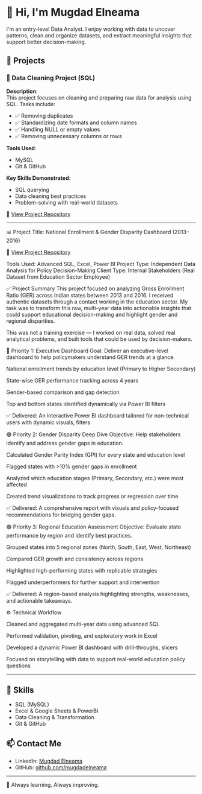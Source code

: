 # 👋 Hi, I'm Mugdad Elneama

I'm an entry-level Data Analyst. I enjoy working with data to uncover patterns, clean and organize datasets, and extract meaningful insights that support better decision-making.

## 📂 Projects

### 🧹 Data Cleaning Project (SQL)

**Description**:  
This project focuses on cleaning and preparing raw data for analysis using SQL. Tasks include:

- ✅ Removing duplicates  
- ✅ Standardizing date formats and column names  
- ✅ Handling NULL or empty values  
- ✅ Removing unnecessary columns or rows  

**Tools Used**:  
- MySQL  
- Git & GitHub  

**Key Skills Demonstrated**:  
- SQL querying  
- Data cleaning best practices  
- Problem-solving with real-world datasets

📌 [View Project Repository](https://github.com/mugdadelneama/data-_cleaning_-project)


---

📊 Project Title: National Enrollment & Gender Disparity Dashboard (2013–2016)

📌 [View Project Repository](https://github.com/mugdadelneama/gross-enrollment-ratio-analysis-project/tree/main)

Tools Used: Advanced SQL, Excel, Power BI
Project Type: Independent Data Analysis for Policy Decision-Making
Client Type: Internal Stakeholders (Real Dataset from Education Sector Employee)

✅ Project Summary
This project focused on analyzing Gross Enrollment Ratio (GER) across Indian states between 2013 and 2016. I received authentic datasets through a contact working in the education sector. My task was to transform this raw, multi-year data into actionable insights that could support educational decision-making and highlight gender and regional disparities.

This was not a training exercise — I worked on real data, solved real analytical problems, and built tools that could be used by decision-makers.

🔵 Priority 1: Executive Dashboard
Goal: Deliver an executive-level dashboard to help policymakers understand GER trends at a glance.

National enrollment trends by education level (Primary to Higher Secondary)

State-wise GER performance tracking across 4 years

Gender-based comparison and gap detection

Top and bottom states identified dynamically via Power BI filters

✅ Delivered: An interactive Power BI dashboard tailored for non-technical users with dynamic visuals, filters

🟣 Priority 2: Gender Disparity Deep Dive
Objective: Help stakeholders identify and address gender gaps in education.

Calculated Gender Parity Index (GPI) for every state and education level

Flagged states with >10% gender gaps in enrollment

Analyzed which education stages (Primary, Secondary, etc.) were most affected

Created trend visualizations to track progress or regression over time

✅ Delivered: A comprehensive report with visuals and policy-focused recommendations for bridging gender gaps.

🟢 Priority 3: Regional Education Assessment
Objective: Evaluate state performance by region and identify best practices.

Grouped states into 5 regional zones (North, South, East, West, Northeast)

Compared GER growth and consistency across regions

Highlighted high-performing states with replicable strategies

Flagged underperformers for further support and intervention

✅ Delivered: A region-based analysis highlighting strengths, weaknesses, and actionable takeaways.


⚙️ Technical Workflow

Cleaned and aggregated multi-year data using advanced SQL

Performed validation, pivoting, and exploratory work in Excel

Developed a dynamic Power BI dashboard with drill-throughs, slicers

Focused on storytelling with data to support real-world education policy questions


---

## 🔧 Skills

- SQL (MySQL)
- Excel & Google Sheets & PowerBI
- Data Cleaning & Transformation
- Git & GitHub

## 📫 Contact Me

- LinkedIn: [Mugdad Elneama](https://www.linkedin.com/in/mugdad-elneama-249a5a228/)
- GitHub: [github.com/mugdadelneama](https://github.com/mugdadelneama)

---

🚀 Always learning. Always improving.
